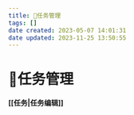 ```yaml
---
title: 📅任务管理
tags: []
date created: 2023-05-07 14:01:31
date updated: 2023-11-25 13:50:55
---
```


# 📅任务管理

**[[任务|任务编辑]]**
